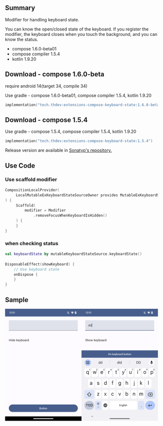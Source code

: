 ## Summary

Modifier for handling keyboard state.

You can know the open/closed state of the keyboard.
If you register the modifier, the keyboard closes when you touch the background, and you can know the status.

- compose 1.6.0-beta01
- compose compiler 1.5.4
- kotlin 1.9.20

## Download - compose 1.6.0-beta

require android 14(target 34, compile 34)

Use gradle - compose 1.6.0-beta01, compose compiler 1.5.4, kotlin 1.9.20

```kotlin
implementation("tech.thdev:extensions-compose-keyboard-state:1.6.0-beta01")
```

## Download - compose 1.5.4

Use gradle - compose 1.5.4, compose compiler 1.5.4, kotlin 1.9.20

```kotlin
implementation("tech.thdev:extensions-compose-keyboard-state:1.5.4")
```

Release version are available in [Sonatyp's repository.](https://search.maven.org/search?q=tech.thdev)

## Use Code

### Use scaffold modifier

```kotlin
CompositionLocalProvider(
     LocalMutableExKeyboardStateSourceOwner provides MutableExKeyboardStateSource()
) {
     Scaffold(
         modifier = Modifier
             .removeFocusWhenKeyboardIsHidden()
     ) {
     }
}
```
 
### when checking status

```kotlin
val keyboardState by mutableKeyboardStateSource.keyboardState()

DisposableEffect(showKeyboard) {
    // Use keyboard state
    onDispose {
    }
}
```

## Sample

![image](images/sample.png)
